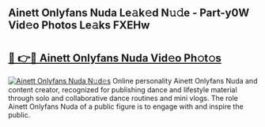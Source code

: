 ## Ainett Onlyfans Nuda Le𝚊k𝚎d N𝚞𝚍e - Part-y0W Vid𝚎o Photos Le𝚊ks FXEHw

# <h2><a href="http://fbbqkh3.evod.top/?m=Ainett+Onlyfans+Nuda">🔗 👉🔴 Ainett Onlyfans Nuda Vid𝚎o Ph𝚘t𝚘s</a></h2>

[![Ainett Onlyfans Nuda N𝚞d𝚎s](https://i.imgur.com/8V9OHl7.gif)](http://fbbqkh3.evod.top/?m=Ainett+Onlyfans+Nuda)
Online personality Ainett Onlyfans Nuda and content creator, recognized for publishing dance and lifestyle material through solo and collaborative dance routines and mini vlogs. The role Ainett Onlyfans Nuda of a public figure is to engage with and inspire the public. 
